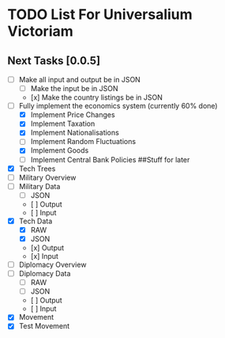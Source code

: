 TODO List For Universalium Victoriam 
======================================
## Next Tasks [0.0.5]
- [ ] Make all input and output be in JSON
  -  [ ] Make the input be in JSON
  -    [x] Make the country listings be in JSON
- [ ] Fully implement the economics system (currently 60% done)
  -  [x] Implement Price Changes
  -  [x] Implement Taxation
  -  [x] Implement Nationalisations
  -  [ ] Implement Random Fluctuations
  -  [x] Implement Goods
  -  [ ] Implement Central Bank Policies
##Stuff for later
- [x] Tech Trees
- [ ] Military Overview
- [ ] Military Data
  -  [ ] JSON
  -    [ ] Output
  -    [ ] Input
- [x] Tech Data
  -  [x] RAW
  -  [x] JSON
  -    [x] Output
  -    [x] Input
- [ ] Diplomacy Overview
- [ ] Diplomacy Data
  -  [ ] RAW
  -  [ ] JSON
  -    [ ] Output
  -    [ ] Input
- [x] Movement
 - [x] Test Movement
